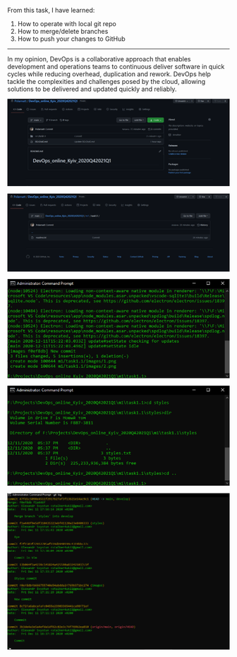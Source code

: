  From this task, I have learned:
 1. How to operate with local git repo
 2. How to merge/delete branches
 3. How to push your changes to GitHub

-------------------

In my opinion, DevOps is a collaborative approach that enables development and 
operations teams to continuous deliver software in quick cycles while reducing
overhead, duplication and rework.
DevOps help tackle the complexities and challenges posed by the cloud, allowing solutions to be delivered and updated quickly and reliably.

![Image 1](images/1.png)

![Image 2](images/2.png)

![Image 3](images/3.png)

![Image 4](images/4.png)

![Image 5](images/5.png)
